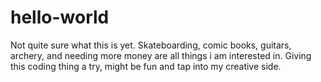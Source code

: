 # hello-world
Not quite sure what this is yet.
Skateboarding, comic books, guitars, archery, and needing more money are all things i am interested in. Giving this coding thing a try, might be fun and tap into my creative side.
